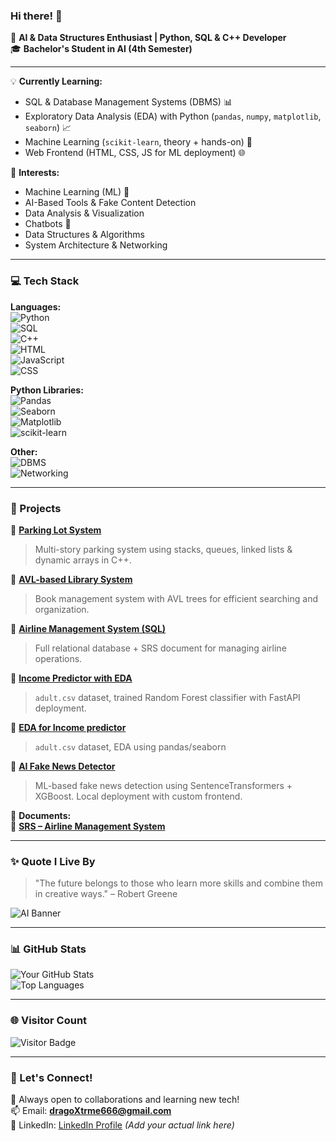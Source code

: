 ### Hi there! 👋  

🚀 **AI & Data Structures Enthusiast | Python, SQL & C++ Developer**  
🎓 **Bachelor's Student in AI (4th Semester)**  

---

💡 **Currently Learning:**  
- SQL & Database Management Systems (DBMS) 📊  
- Exploratory Data Analysis (EDA) with Python (`pandas`, `numpy`, `matplotlib`, `seaborn`) 📈  
- Machine Learning (`scikit-learn`, theory + hands-on) 🤖  
- Web Frontend (HTML, CSS, JS for ML deployment) 🌐  

📌 **Interests:**  
- Machine Learning (ML) 🧠  
- AI-Based Tools & Fake Content Detection  
- Data Analysis & Visualization  
- Chatbots 🤖  
- Data Structures & Algorithms  
- System Architecture & Networking  

---

### 💻 Tech Stack  

**Languages:**  
![Python](https://img.shields.io/badge/Python-3776AB?style=for-the-badge&logo=python&logoColor=white)  
![SQL](https://img.shields.io/badge/SQL-005C84?style=for-the-badge&logo=mysql&logoColor=white)  
![C++](https://img.shields.io/badge/C++-00599C?style=for-the-badge&logo=cplusplus&logoColor=white)  
![HTML](https://img.shields.io/badge/HTML-E34F26?style=for-the-badge&logo=html5&logoColor=white)  
![JavaScript](https://img.shields.io/badge/JavaScript-F7DF1E?style=for-the-badge&logo=javascript&logoColor=black)  
![CSS](https://img.shields.io/badge/CSS-1572B6?style=for-the-badge&logo=css3&logoColor=white)  

**Python Libraries:**  
![Pandas](https://img.shields.io/badge/Pandas-150458?style=for-the-badge&logo=pandas&logoColor=white)  
![Seaborn](https://img.shields.io/badge/Seaborn-3776AB?style=for-the-badge&logo=python&logoColor=white)  
![Matplotlib](https://img.shields.io/badge/Matplotlib-11557C?style=for-the-badge&logo=matplotlib&logoColor=white)  
![scikit-learn](https://img.shields.io/badge/Scikit--Learn-F7931E?style=for-the-badge&logo=scikit-learn&logoColor=white)  

**Other:**  
![DBMS](https://img.shields.io/badge/DBMS-%23000000.svg?style=for-the-badge)  
![Networking](https://img.shields.io/badge/Networking-%23FF6F00.svg?style=for-the-badge)  

---

### 📂 Projects  

🔹 **[Parking Lot System](https://github.com/Waizdev/Parking-Lot-System)**  
> Multi-story parking system using stacks, queues, linked lists & dynamic arrays in C++.  

🔹 **[AVL-based Library System](https://github.com/Waizdev/AVL-Library-System)**  
> Book management system with AVL trees for efficient searching and organization.  

🔹 **[Airline Management System (SQL)](https://github.com/Waizdev/AirLine-Management-System)**  
> Full relational database + SRS document for managing airline operations.  

🔹 **[Income Predictor with EDA](https://github.com/Waizdev/Income-Predictor-ML-model)**  
> `adult.csv` dataset, trained Random Forest classifier with FastAPI deployment.

🔹 **[EDA for Income predictor ](https://github.com/Waizdev/Income-Predictor-ML-model)**  
> `adult.csv` dataset, EDA using pandas/seaborn 

🔹 **[AI Fake News Detector](https://github.com/Waizdev/AI-Fake-News-Detector)**  
> ML-based fake news detection using SentenceTransformers + XGBoost. Local deployment with custom frontend.  

📄 **Documents:**  
📘 **[SRS – Airline Management System](https://github.com/Waizdev/AirLine-Management-System/tree/main/SRS)**  

---

### ✨ Quote I Live By  
> "The future belongs to those who learn more skills and combine them in creative ways." – Robert Greene

![AI Banner](https://media.giphy.com/media/QTfX9Ejfra3ZmNxh6B/giphy.gif)

---

### 📊 GitHub Stats  

![Your GitHub Stats](https://github-readme-stats.vercel.app/api?username=Waizdev&show_icons=true&theme=radical)  
![Top Languages](https://github-readme-stats.vercel.app/api/top-langs/?username=Waizdev&layout=compact&theme=radical)

---

### 🌐 Visitor Count  
![Visitor Badge](https://komarev.com/ghpvc/?username=Waizdev&label=Profile%20Views&color=0e75b6&style=flat)

---

### 🔗 Let's Connect!  
🚀 Always open to collaborations and learning new tech!  
📫 Email: **dragoXtrme666@gmail.com**  
💼 LinkedIn: [LinkedIn Profile](#) *(Add your actual link here)*  
